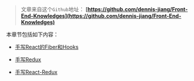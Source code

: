 
> 文章来自这个`Github`地址： 
**[https://github.com/dennis-jiang/Front-End-Knowledges](https://github.com/dennis-jiang/Front-End-Knowledges)**


本章节包括如下内容：

* [手写React的Fiber和Hooks](/docs/React/FiberAndHooks.md)

* [手写Redux](/docs/React/Redux.md)

* [手写React-Redux](/docs/React/React-Redux.md)

  
